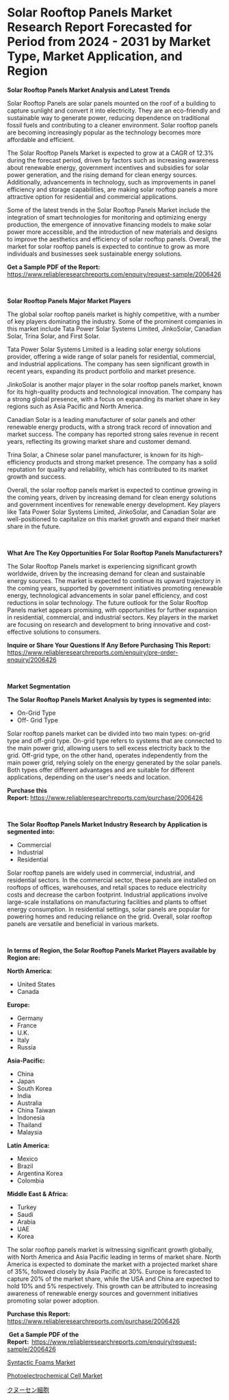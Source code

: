 <p><h1>Solar Rooftop Panels Market Research Report Forecasted for Period from 2024 -  2031 by Market Type, Market Application, and Region</h1></p><p><strong>Solar Rooftop Panels Market Analysis and Latest Trends</strong></p>
<p><p>Solar Rooftop Panels are solar panels mounted on the roof of a building to capture sunlight and convert it into electricity. They are an eco-friendly and sustainable way to generate power, reducing dependence on traditional fossil fuels and contributing to a cleaner environment. Solar rooftop panels are becoming increasingly popular as the technology becomes more affordable and efficient.</p><p>The Solar Rooftop Panels Market is expected to grow at a CAGR of 12.3% during the forecast period, driven by factors such as increasing awareness about renewable energy, government incentives and subsidies for solar power generation, and the rising demand for clean energy sources. Additionally, advancements in technology, such as improvements in panel efficiency and storage capabilities, are making solar rooftop panels a more attractive option for residential and commercial applications.</p><p>Some of the latest trends in the Solar Rooftop Panels Market include the integration of smart technologies for monitoring and optimizing energy production, the emergence of innovative financing models to make solar power more accessible, and the introduction of new materials and designs to improve the aesthetics and efficiency of solar rooftop panels. Overall, the market for solar rooftop panels is expected to continue to grow as more individuals and businesses seek sustainable energy solutions.</p></p>
<p><strong>Get a Sample PDF of the Report:&nbsp;</strong> <a href="https://www.reliableresearchreports.com/enquiry/request-sample/2006426">https://www.reliableresearchreports.com/enquiry/request-sample/2006426</a></p>
<p>&nbsp;</p>
<p><strong>Solar Rooftop Panels Major Market Players</strong></p>
<p><p>The global solar rooftop panels market is highly competitive, with a number of key players dominating the industry. Some of the prominent companies in this market include Tata Power Solar Systems Limited, JinkoSolar, Canadian Solar, Trina Solar, and First Solar.</p><p>Tata Power Solar Systems Limited is a leading solar energy solutions provider, offering a wide range of solar panels for residential, commercial, and industrial applications. The company has seen significant growth in recent years, expanding its product portfolio and market presence.</p><p>JinkoSolar is another major player in the solar rooftop panels market, known for its high-quality products and technological innovation. The company has a strong global presence, with a focus on expanding its market share in key regions such as Asia Pacific and North America.</p><p>Canadian Solar is a leading manufacturer of solar panels and other renewable energy products, with a strong track record of innovation and market success. The company has reported strong sales revenue in recent years, reflecting its growing market share and customer demand.</p><p>Trina Solar, a Chinese solar panel manufacturer, is known for its high-efficiency products and strong market presence. The company has a solid reputation for quality and reliability, which has contributed to its market growth and success.</p><p>Overall, the solar rooftop panels market is expected to continue growing in the coming years, driven by increasing demand for clean energy solutions and government incentives for renewable energy development. Key players like Tata Power Solar Systems Limited, JinkoSolar, and Canadian Solar are well-positioned to capitalize on this market growth and expand their market share in the future.</p></p>
<p>&nbsp;</p>
<p><strong>What Are The Key Opportunities For Solar Rooftop Panels Manufacturers?</strong></p>
<p><p>The Solar Rooftop Panels market is experiencing significant growth worldwide, driven by the increasing demand for clean and sustainable energy sources. The market is expected to continue its upward trajectory in the coming years, supported by government initiatives promoting renewable energy, technological advancements in solar panel efficiency, and cost reductions in solar technology. The future outlook for the Solar Rooftop Panels market appears promising, with opportunities for further expansion in residential, commercial, and industrial sectors. Key players in the market are focusing on research and development to bring innovative and cost-effective solutions to consumers.</p></p>
<p><strong>Inquire or Share Your Questions If Any Before Purchasing This Report:</strong> <a href="https://www.reliableresearchreports.com/enquiry/pre-order-enquiry/2006426">https://www.reliableresearchreports.com/enquiry/pre-order-enquiry/2006426</a></p>
<p>&nbsp;</p>
<p><strong>Market Segmentation</strong></p>
<p><strong>The Solar Rooftop Panels Market Analysis by types is segmented into:</strong></p>
<p><ul><li>On-Grid Type</li><li>Off- Grid Type</li></ul></p>
<p><p>Solar rooftop panels market can be divided into two main types: on-grid type and off-grid type. On-grid type refers to systems that are connected to the main power grid, allowing users to sell excess electricity back to the grid. Off-grid type, on the other hand, operates independently from the main power grid, relying solely on the energy generated by the solar panels. Both types offer different advantages and are suitable for different applications, depending on the user's needs and location.</p></p>
<p><strong>Purchase this Report:&nbsp;</strong><a href="https://www.reliableresearchreports.com/purchase/2006426">https://www.reliableresearchreports.com/purchase/2006426</a></p>
<p>&nbsp;</p>
<p><strong>The Solar Rooftop Panels Market Industry Research by Application is segmented into:</strong></p>
<p><ul><li>Commercial</li><li>Industrial</li><li>Residential</li></ul></p>
<p><p>Solar rooftop panels are widely used in commercial, industrial, and residential sectors. In the commercial sector, these panels are installed on rooftops of offices, warehouses, and retail spaces to reduce electricity costs and decrease the carbon footprint. Industrial applications involve large-scale installations on manufacturing facilities and plants to offset energy consumption. In residential settings, solar panels are popular for powering homes and reducing reliance on the grid. Overall, solar rooftop panels are versatile and beneficial in various markets.</p></p>
<p>&nbsp;</p>
<p><strong>In terms of Region, the Solar Rooftop Panels Market Players available by Region are:</strong></p>
<p>
    <p> <strong> North America: </strong>
        <ul>
            <li>United States</li>
            <li>Canada</li>
        </ul>
        </p> 
    <p> <strong> Europe: </strong>
        <ul>
            <li>Germany</li>
            <li>France</li>
            <li>U.K.</li>
            <li>Italy</li>
            <li>Russia</li>
        </ul>
        </p> 
    <p> <strong> Asia-Pacific: </strong>
        <ul>
            <li>China</li>
            <li>Japan</li>
            <li>South Korea</li>
            <li>India</li>
            <li>Australia</li>
            <li>China Taiwan</li>
            <li>Indonesia</li>
            <li>Thailand</li>
            <li>Malaysia</li>
        </ul>
        </p> 
    <p> <strong> Latin America: </strong>
        <ul>
            <li>Mexico</li>
            <li>Brazil</li>
            <li>Argentina Korea</li>
            <li>Colombia</li>
        </ul>
        </p> 
    <p> <strong> Middle East & Africa: </strong>
        <ul>
            <li>Turkey</li>
            <li>Saudi</li>
            <li>Arabia</li>
            <li>UAE</li>
            <li>Korea</li>
        </ul>
    </p>
    </p>
<p><p>The solar rooftop panels market is witnessing significant growth globally, with North America and Asia Pacific leading in terms of market share. North America is expected to dominate the market with a projected market share of 35%, followed closely by Asia Pacific at 30%. Europe is forecasted to capture 20% of the market share, while the USA and China are expected to hold 10% and 5% respectively. This growth can be attributed to increasing awareness of renewable energy sources and government initiatives promoting solar power adoption.</p></p>
<p><strong>Purchase this Report: </strong><a href="https://www.reliableresearchreports.com/purchase/2006426">https://www.reliableresearchreports.com/purchase/2006426</a></p>
<p>&nbsp;<strong>Get a Sample PDF of the Report:&nbsp;&nbsp;</strong><a href="https://www.reliableresearchreports.com/enquiry/request-sample/2006426">https://www.reliableresearchreports.com/enquiry/request-sample/2006426</a></p>
<p><strong></strong></p>
<p><p><a href="https://nifty-kite-d51.notion.site/Syntactic-Foams-Market-A-Comprehensive-Report-of-its-Market-Share-Growth-Trends-2024-2031-917e01cfd7a342f6b32e313249393ac3">Syntactic Foams Market</a></p><p><a href="https://github.com/WillieWoodard/Market-Research-Report-List-4/blob/main/photoelectrochemical-cell-market.md">Photoelectrochemical Cell Market</a></p><p><a href="https://github.com/oafhukehf4709715/Market-Research-Report-List-1/blob/main/608421516355.md">クヌーセン細胞</a></p></p>